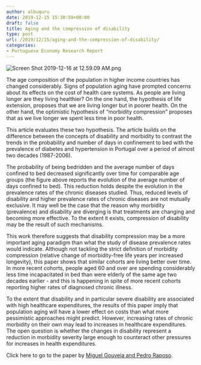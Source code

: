```yaml
---
author: albuquru
date: 2019-12-15 15:30:59+00:00
draft: false
title: Aging and the compression of disability
type: post
url: /2019/12/15/aging-and-the-compression-of-disability/
categories:
- Portuguese Economy Research Report
---
```


![Screen Shot 2019-12-16 at 12.59.09 AM.png](/2019/12/screen-shot-2019-12-16-at-12.59.09-am.png)

The age composition of the population in higher income countries has changed considerably. Signs of population aging have prompted concerns about its effects on the cost of health care systems. As people are living longer are they living healthier? On the one hand, the hypothesis of life extension, proposes that we are living longer but in poorer health. On the other hand, the optimistic hypothesis of “morbidity compression” proposes that as we live longer we spent less time in poor health.

This article evaluates these two hypothesis. The article builds on the difference between the concepts of disability and morbidity to contrast the trends in the probability and number of days in confinement to bed with the prevalence of diabetes and hypertension in Portugal over a period of almost two decades (1987-2006).

The probability of being bedridden and the average number of days confined to bed decreased significantly over time for comparable age groups (the figure above reports the evolution of the average number of days confined to bed). This reduction holds despite the evolution in the prevalence rates of the chronic diseases studied. Thus, reduced levels of disability and higher prevalence rates of chronic diseases are not mutually exclusive. It may well be the case that the reason why morbidity (prevalence) and disability are diverging is that treatments are changing and becoming more effective. To the extent it exists, compression of disability may be the result of such mechanisms.

This work therefore suggests that disability compression may be a more important aging paradigm than what the study of disease prevalence rates would indicate. Although not tackling the strict definition of morbidity compression (relative change of morbidity-free life years per increased longevity), this paper shows that similar cohorts are living better over time. In more recent cohorts, people aged 60 and over are spending considerably less time incapacitated in bed than were elderly of the same age two decades earlier - and this is happening in spite of more recent cohorts reporting higher rates of diagnosed chronic illness.

To the extent that disability and in particular severe disability are associated with high healthcare expenditures, the results of this paper imply that population aging will have a lower effect on costs than what more pessimistic approaches might predict. However, increasing rates of chronic morbidity on their own may lead to increases in healthcare expenditures. The open question is whether the changes in disability represent a reduction in morbidity severity large enough to counteract other pressures for increases in health expenditures.

Click here to go to the paper by [Miguel Gouveia and Pedro Raposo](https://onlinelibrary.wiley.com/doi/10.1111/padr.12231).
